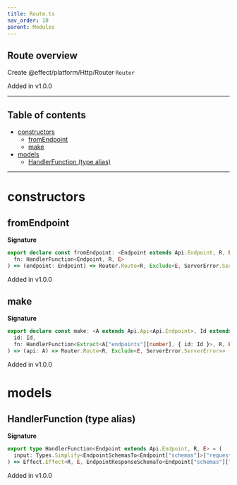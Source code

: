 ```yaml
---
title: Route.ts
nav_order: 10
parent: Modules
---
```


## Route overview

Create @effect/platform/Http/Router `Router`

Added in v1.0.0

---

<h2 class="text-delta">Table of contents</h2>

- [constructors](#constructors)
  - [fromEndpoint](#fromendpoint)
  - [make](#make)
- [models](#models)
  - [HandlerFunction (type alias)](#handlerfunction-type-alias)

---

# constructors

## fromEndpoint

**Signature**

```ts
export declare const fromEndpoint: <Endpoint extends Api.Endpoint, R, E>(
  fn: HandlerFunction<Endpoint, R, E>
) => (endpoint: Endpoint) => Router.Route<R, Exclude<E, ServerError.ServerError>>
```

Added in v1.0.0

## make

**Signature**

```ts
export declare const make: <A extends Api.Api<Api.Endpoint>, Id extends A["endpoints"][number]["id"], R, E>(
  id: Id,
  fn: HandlerFunction<Extract<A["endpoints"][number], { id: Id }>, R, E>
) => (api: A) => Router.Route<R, Exclude<E, ServerError.ServerError>>
```

Added in v1.0.0

# models

## HandlerFunction (type alias)

**Signature**

```ts
export type HandlerFunction<Endpoint extends Api.Endpoint, R, E> = (
  input: Types.Simplify<EndpointSchemasTo<Endpoint["schemas"]>["request"]>
) => Effect.Effect<R, E, EndpointResponseSchemaTo<Endpoint["schemas"]["response"]>>
```

Added in v1.0.0
